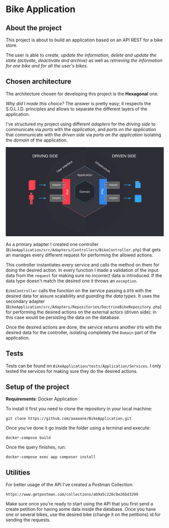 Bike Application
=================
About the project
-----------------

This project is about to build an application based on an API REST for a bike store.

The user is able to *create, update the information, delete and update the state (activate, deactivate and archive)* as well as *retrieving the information for one bike and for all the user's bikes*.


Chosen architecture
-------------------
The architecture chosen for developing this project is the **Hexagonal** one.

*Why did I made this choice?*
The answer is pretty easy; it respects the S.O.L.I.D. principles and allows to separate the different layers of the application.

I've structured my project using different *adapters* for the *driving side* to communicate via *ports* with the *application*, and *ports on the application* that communicate with the *driven side* via *ports on the application* isolating the *domain* of the application.

![img.png](img.png)

As a primary adapter I created one controller (`BikeApplication/src/Adapters/Controllers/BikeController.php`) that gets an manages every different request for performing the allowed actions.

This controller instantiates every service and calls the method on them for doing the desired action. In every function I made a validation of the input data from the `request` for making sure no incorrect data is introduced. If the data type doesn't match the desired one it throws an `exception`.

`BikeController` calls the function on the service passing a `DTO` with the desired data for assure scalability and *guarding the data types*. It uses the secondary adapter (`BikeApplication/src/Adapters/Repositories/DoctrineBikeRepository.php`) for performing the desired actions on the external actors (driven side); in this case would be persisting the data on the database.

Once the desired actions are done, the service returns another `DTO` with the desired data for the controller, isolating completely the `Domain` part of the application.

Tests
-----
Tests can be found on `BikeApplication/tests/Application/Services`. I only tested the services for making sure they do the desired actions.


Setup of the project
--------------------
**Requirements**: Docker Application

To install it first you need to clone the repository in your local machine:
```
git clone https://github.com/aaaaane/BikeApplication.git
```

Once you've done it go inside the folder using a terminal and execute:
```
docker-compose build
```

Once the query finishes, run:
```
docker-compose exec app composer install
```

Utilities
---------

For better usage of the API I've created a Postman Collection:
```
https://www.getpostman.com/collections/ab9a5c226c8e26bd3299
```
Make sure once you're ready to start using the API that you first send a create petition for having some data inside the database.
Once you have one or several bikes, use the desired bike (change it on the petitions) id for sending the requests.

